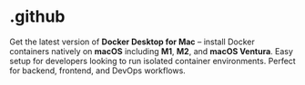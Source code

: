 # .github
Get the latest version of **Docker Desktop for Mac** – install Docker containers natively on **macOS** including **M1**, **M2**, and **macOS Ventura**. Easy setup for developers looking to run isolated container environments. Perfect for backend, frontend, and DevOps workflows.
